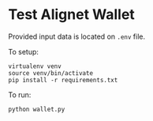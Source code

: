 # Test Alignet Wallet

Provided input data is located on `.env` file.

To setup:
```
virtualenv venv
source venv/bin/activate
pip install -r requirements.txt
```

To run:
```
python wallet.py
```
